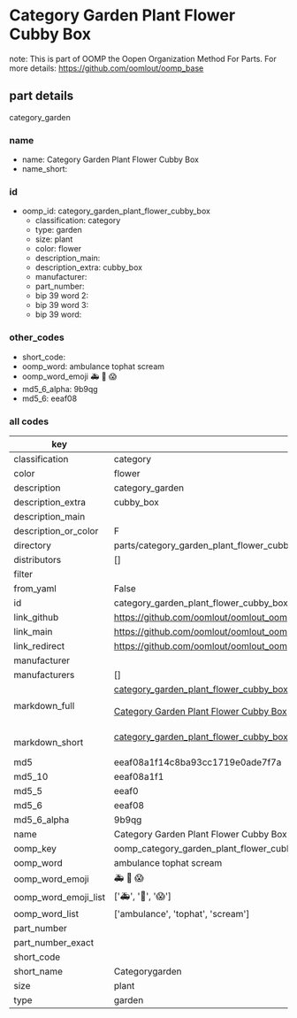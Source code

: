 # Category Garden Plant Flower Cubby Box  

note: This is part of OOMP the Oopen Organization Method For Parts. For more details: https://github.com/oomlout/oomp_base

##  part details
  



category_garden



### name
* name: Category Garden Plant Flower Cubby Box
* name_short: 
### id
* oomp_id: category_garden_plant_flower_cubby_box
  * classification: category
  * type: garden
  * size: plant
  * color: flower
  * description_main: 
  * description_extra: cubby_box
  * manufacturer: 
  * part_number: 
  * bip 39 word 2: 
  * bip 39 word 3: 
  * bip 39 word: 

### other_codes
* short_code: 
* oomp_word: ambulance tophat scream
* oomp_word_emoji :ambulance: :tophat: :scream:
* md5_6_alpha: 9b9qg
* md5_6: eeaf08









### all codes 
| key | value |  
| --- | --- |  
| classification | category |  
| color | flower |  
| description | category_garden |  
| description_extra | cubby_box |  
| description_main |  |  
| description_or_color | F  |  
| directory | parts/category_garden_plant_flower_cubby_box |  
| distributors | [] |  
| filter |  |  
| from_yaml | False |  
| id | category_garden_plant_flower_cubby_box |  
| link_github | https://github.com/oomlout/oomlout_oomp_version_1_messy/tree/main/parts/category_garden_plant_flower_cubby_box |  
| link_main | https://github.com/oomlout/oomlout_oomp_version_1_messy/tree/main/parts/category_garden_plant_flower_cubby_box |  
| link_redirect | https://github.com/oomlout/oomlout_oomp_version_1_messy/tree/main/parts/category_garden_plant_flower_cubby_box |  
| manufacturer |  |  
| manufacturers | [] |  
| markdown_full | [category_garden_plant_flower_cubby_box](none)<br>[](none)<br>[Category Garden Plant Flower Cubby Box](none)<br><br> |  
| markdown_short | [category_garden_plant_flower_cubby_box](none)<br><br> |  
| md5 | eeaf08a1f14c8ba93cc1719e0ade7f7a |  
| md5_10 | eeaf08a1f1 |  
| md5_5 | eeaf0 |  
| md5_6 | eeaf08 |  
| md5_6_alpha | 9b9qg |  
| name | Category Garden Plant Flower Cubby Box |  
| oomp_key | oomp_category_garden_plant_flower_cubby_box |  
| oomp_word | ambulance tophat scream |  
| oomp_word_emoji | :ambulance: :tophat: :scream: |  
| oomp_word_emoji_list | [':ambulance:', ':tophat:', ':scream:'] |  
| oomp_word_list | ['ambulance', 'tophat', 'scream'] |  
| part_number |  |  
| part_number_exact |  |  
| short_code |  |  
| short_name | Categorygarden |  
| size | plant |  
| type | garden |  

